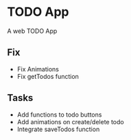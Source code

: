 # TODO App

A web TODO App

## Fix

- Fix Animations
- Fix getTodos function

## Tasks

- Add functions to todo buttons
- Add animations on create/delete todo
- Integrate saveTodos function

